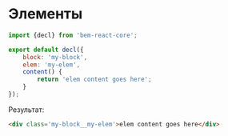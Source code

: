 # Элементы

``` js
import {decl} from 'bem-react-core';

export default decl({
    block: 'my-block',
    elem: 'my-elem',
    content() {
        return 'elem content goes here';
    }
});
```
Результат:
``` html
<div class='my-block__my-elem'>elem content goes here</div>
```
